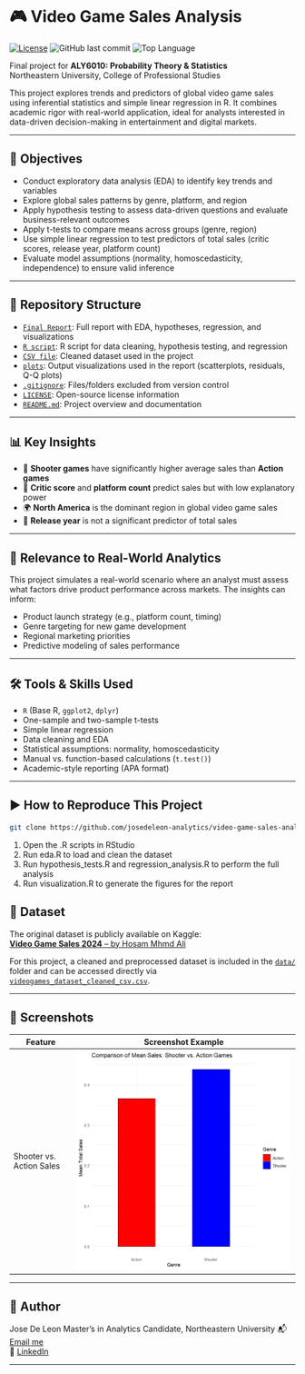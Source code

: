 # 🎮 Video Game Sales Analysis

[![License](https://img.shields.io/github/license/josedeleon-analytics/vgchartz-sales-analysis)](LICENSE)
![GitHub last commit](https://img.shields.io/github/last-commit/josedeleon-analytics/vgchartz-sales-analysis)
![Top Language](https://img.shields.io/github/languages/top/josedeleon-analytics/vgchartz-sales-analysis)

Final project for **ALY6010: Probability Theory & Statistics**  
Northeastern University, College of Professional Studies

This project explores trends and predictors of global video game sales using inferential statistics and simple linear regression in R. It combines academic rigor with real-world application, ideal for analysts interested in data-driven decision-making in entertainment and digital markets.

---

## 🎯 Objectives

- Conduct exploratory data analysis (EDA) to identify key trends and variables  
- Explore global sales patterns by genre, platform, and region  
- Apply hypothesis testing to assess data-driven questions and evaluate business-relevant outcomes 
- Apply t-tests to compare means across groups (genre, region)  
- Use simple linear regression to test predictors of total sales (critic scores, release year, platform count)
- Evaluate model assumptions (normality, homoscedasticity, independence) to ensure valid inference


---

## 📁 Repository Structure

- [`Final Report`](https://github.com/josedeleon-analytics/vgchartz-sales-analysis/blob/main/Final_Report.pdf): Full report with EDA, hypotheses, regression, and visualizations  
- [`R script`](https://github.com/josedeleon-analytics/vgchartz-sales-analysis/blob/main/r_code/final_project_analysis.R): R script for data cleaning, hypothesis testing, and regression  
- [`CSV file`](https://github.com/josedeleon-analytics/vgchartz-sales-analysis/blob/main/data/videogames_dataset_cleaned_csv.csv): Cleaned dataset used in the project  
- [`plots`](https://github.com/josedeleon-analytics/vgchartz-sales-analysis/tree/main/plots): Output visualizations used in the report (scatterplots, residuals, Q-Q plots)  
- [`.gitignore`](https://github.com/josedeleon-analytics/vgchartz-sales-analysis/blob/main/.gitignore): Files/folders excluded from version control  
- [`LICENSE`](https://github.com/josedeleon-analytics/vgchartz-sales-analysis/blob/main/LICENSE): Open-source license information  
- [`README.md`](https://github.com/josedeleon-analytics/vgchartz-sales-analysis/blob/main/README.md): Project overview and documentation  


---

## 📊 Key Insights

- 🎯 **Shooter games** have significantly higher average sales than **Action games**  
- 🧠 **Critic score** and **platform count** predict sales but with low explanatory power  
- 🌍 **North America** is the dominant region in global video game sales  
- 📆 **Release year** is not a significant predictor of total sales

---

## 💼 Relevance to Real-World Analytics

This project simulates a real-world scenario where an analyst must assess what factors drive product performance across markets. The insights can inform:

- Product launch strategy (e.g., platform count, timing)
- Genre targeting for new game development
- Regional marketing priorities
- Predictive modeling of sales performance

---

## 🛠 Tools & Skills Used

- `R` (Base R, `ggplot2`, `dplyr`)  
- One-sample and two-sample t-tests  
- Simple linear regression  
- Data cleaning and EDA  
- Statistical assumptions: normality, homoscedasticity  
- Manual vs. function-based calculations (`t.test()`)  
- Academic-style reporting (APA format)

---

## ▶️ How to Reproduce This Project

```bash
git clone https://github.com/josedeleon-analytics/video-game-sales-analysis
```
1. Open the .R scripts in RStudio
2. Run eda.R to load and clean the dataset
3. Run hypothesis_tests.R and regression_analysis.R to perform the full analysis
4. Run visualization.R to generate the figures for the report

## 📌 Dataset
The original dataset is publicly available on Kaggle:  
[**Video Game Sales 2024** – by Hosam Mhmd Ali](https://www.kaggle.com/datasets/hosammhmdali/video-game-sales-2024)

For this project, a cleaned and preprocessed dataset is included in the [`data/`](https://github.com/josedeleon-analytics/vgchartz-sales-analysis/tree/main/data) folder and can be accessed directly via [`videogames_dataset_cleaned_csv.csv`](https://github.com/josedeleon-analytics/vgchartz-sales-analysis/blob/main/data/videogames_dataset_cleaned_csv.csv).

---

## 📸 Screenshots

| Feature                    | Screenshot Example                                                                 |
|----------------------------|-------------------------------------------------------------------------------------|
| Shooter vs. Action Sales   | ![Shooter vs. Action](https://github.com/josedeleon-analytics/vgchartz-sales-analysis/blob/main/plots/shooter%20vs%20action.png) |

---

## 👤 Author
Jose De Leon
Master’s in Analytics Candidate, Northeastern University
📬 [Email me](mailto:j.angel2294@gmail.com)  
🔗 [LinkedIn](https://www.linkedin.com/in/jose-de-leon-analytics/)



---

